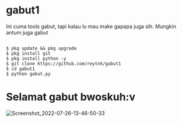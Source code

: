 # gabut1
Ini cuma tools gabut, tapi kalau lu mau make gapapa juga sih. Mungkin antum juga gabut

```

$ pkg update && pkg upgrade
$ pkg install git
$ pkg install python -y
$ git clone https://github.com/reytnk/gabut1
$ cd gabut1
$ python gabut.py

```
# Selamat gabut bwoskuh:v
![Screenshot_2022-07-26-13-46-50-33](https://user-images.githubusercontent.com/108567421/180945354-e7f58497-c159-4182-8b7e-535f5571790c.jpg)
